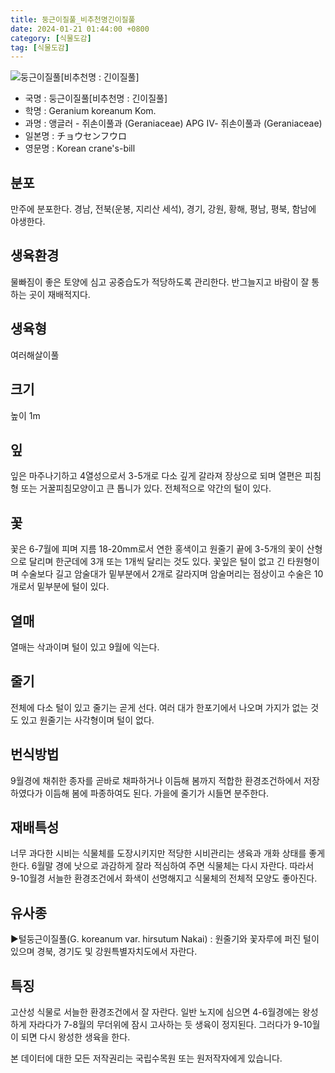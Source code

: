 ```yaml
---
title: 둥근이질풀_비추천명긴이질풀
date: 2024-01-21 01:44:00 +0800
category: [식물도감]
tag: [식물도감]
---
```




![둥근이질풀[비추천명 : 긴이질풀]](/fileUpload/plants/basic/Geraniaceae/Geranium/7012/1_th2.JPG)
- 국명 : 둥근이질풀[비추천명 : 긴이질풀]
- 학명 : Geranium koreanum Kom.
- 과명 : 앵글러 - 쥐손이풀과 (Geraniaceae) APG Ⅳ- 쥐손이풀과 (Geraniaceae)
- 일본명 : チョウセンフウロ
- 영문명 : Korean crane's-bill


## 분포
만주에 분포한다.경남, 전북(운봉, 지리산 세석), 경기, 강원, 황해, 평남, 평북, 함남에 야생한다.
## 생육환경
물빠짐이 좋은 토양에 심고 공중습도가 적당하도록 관리한다. 반그늘지고 바람이 잘 통하는 곳이 재배적지다.
## 생육형
여러해살이풀
## 크기
높이 1m
## 잎
잎은 마주나기하고 4열성으로서 3-5개로 다소 깊게 갈라져 장상으로 되며 열편은 피침형 또는 거꿀피침모양이고 큰 톱니가 있다. 전체적으로 약간의 털이 있다.
## 꽃
꽃은 6-7월에 피며 지름 18-20mm로서 연한 홍색이고 원줄기 끝에 3-5개의 꽃이 산형으로 달리며 한군데에 3개 또는 1개씩 달리는 것도 있다. 꽃잎은 털이 없고 긴 타원형이며 수술보다 길고 암술대가 밑부분에서 2개로 갈라지며 암술머리는 점상이고 수술은 10개로서 밑부분에 털이 있다.
## 열매
열매는 삭과이며 털이 있고 9월에 익는다.
## 줄기
전체에 다소 털이 있고 줄기는 곧게 선다. 여러 대가 한포기에서 나오며 가지가 없는 것도 있고 원줄기는 사각형이며 털이 없다.
## 번식방법
9월경에 채취한 종자를 곧바로 채파하거나 이듬해 봄까지 적합한 환경조건하에서 저장하였다가 이듬해 봄에 파종하여도 된다. 가을에 줄기가 시들면 분주한다.
## 재배특성
너무 과다한 시비는 식물체를 도장시키지만 적당한 시비관리는 생육과 개화 상태를 좋게 한다. 6월말 경에 낫으로 과감하게 잘라 적심하여 주면 식물체는 다시 자란다. 따라서 9-10월경 서늘한 환경조건에서 화색이 선명해지고 식물체의 전체적 모양도 좋아진다.
## 유사종
▶털둥근이질풀(G. koreanum var. hirsutum Nakai) : 원줄기와 꽃자루에 퍼진 털이 있으며 경북, 경기도 및 강원특별자치도에서 자란다.
## 특징
고산성 식물로 서늘한 환경조건에서 잘 자란다. 일반 노지에 심으면 4-6월경에는 왕성하게 자라다가 7-8월의 무더위에 잠시 고사하는 듯 생육이 정지된다. 그러다가 9-10월이 되면 다시 왕성한 생육을 한다.






본 데이터에 대한 모든 저작권리는 국립수목원 또는 원저작자에게 있습니다.
